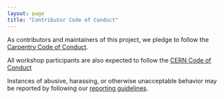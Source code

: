 ```yaml
---
layout: page
title: "Contributor Code of Conduct"
---
```

As contributors and maintainers of this project,
we pledge to follow the [Carpentry Code of Conduct][coc].

All workshop participants are also expected to follow the [CERN Code of Conduct](https://cds.cern.ch/record/2240689/files/BrochureCodeofConductEN.pdf?version=1)

Instances of abusive, harassing, or otherwise unacceptable behavior
may be reported by following our [reporting guidelines][coc-reporting].

[coc]: https://docs.carpentries.org/topic_folders/policies/code-of-conduct.html
[coc-reporting]: https://docs.carpentries.org/topic_folders/policies/incident-reporting.html
